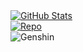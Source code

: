 <a href="https://github.com/CMHopeSunshine">
  <img align="center" alt="GitHub Stats" src="https://github-readme-stats.vercel.app/api?username=CMHopeSunshine&show_icons=true&theme=dracula" />
</a>
<br>
<a href="https://github.com/CMHopeSunshine/LittlePaimon">
  <img align="center" alt="Repo" src="https://github-readme-stats.vercel.app/api/pin/?username=CMHopeSunshine&repo=LittlePaimon" />
</a>
<br>
<a>
  <img align="center" alt="Genshin" src="https://genshin-card.getloli.com/16/49837885.png" />
</a>
